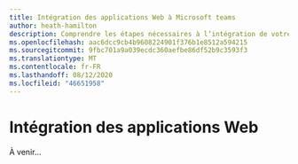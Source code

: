 ```yaml
---
title: Intégration des applications Web à Microsoft teams
author: heath-hamilton
description: Comprendre les étapes nécessaires à l’intégration de votre application Web à Microsoft teams
ms.openlocfilehash: aac6dcc9cb4b9608224901f376b1e8512a594215
ms.sourcegitcommit: 9fbc701a9a039ecdc360aefbe86df52b9c3593f3
ms.translationtype: MT
ms.contentlocale: fr-FR
ms.lasthandoff: 08/12/2020
ms.locfileid: "46651958"
---
```

# <a name="integrating-web-apps"></a>Intégration des applications Web

À venir...